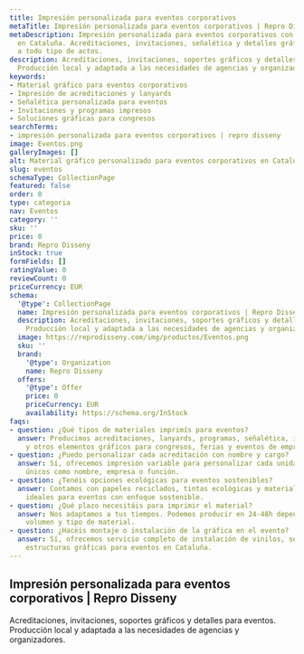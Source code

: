 ```yaml
---
title: Impresión personalizada para eventos corporativos
metaTitle: Impresión personalizada para eventos corporativos | Repro Disseny
metaDescription: Impresión personalizada para eventos corporativos con calidad profesional
  en Cataluña. Acreditaciones, invitaciones, señalética y detalles gráficos adaptados
  a todo tipo de actos.
description: Acreditaciones, invitaciones, soportes gráficos y detalles para eventos.
  Producción local y adaptada a las necesidades de agencias y organizadores.
keywords:
- Material gráfico para eventos corporativos
- Impresión de acreditaciones y lanyards
- Señalética personalizada para eventos
- Invitaciones y programas impresos
- Soluciones gráficas para congresos
searchTerms:
- impresión personalizada para eventos corporativos | repro disseny
image: Eventos.png
galleryImages: []
alt: Material gráfico personalizado para eventos corporativos en Cataluña
slug: eventos
schemaType: CollectionPage
featured: false
order: 0
type: categoria
nav: Eventos
category: ''
sku: ''
price: 0
brand: Repro Disseny
inStock: true
formFields: []
ratingValue: 0
reviewCount: 0
priceCurrency: EUR
schema:
  '@type': CollectionPage
  name: Impresión personalizada para eventos corporativos | Repro Disseny
  description: Acreditaciones, invitaciones, soportes gráficos y detalles para eventos.
    Producción local y adaptada a las necesidades de agencias y organizadores.
  image: https://reprodisseny.com/img/productos/Eventos.png
  sku: ''
  brand:
    '@type': Organization
    name: Repro Disseny
  offers:
    '@type': Offer
    price: 0
    priceCurrency: EUR
    availability: https://schema.org/InStock
faqs:
- question: ¿Qué tipos de materiales imprimís para eventos?
  answer: Producimos acreditaciones, lanyards, programas, señalética, invitaciones
    y otros elementos gráficos para congresos, ferias y eventos de empresa.
- question: ¿Puedo personalizar cada acreditación con nombre y cargo?
  answer: Sí, ofrecemos impresión variable para personalizar cada unidad con datos
    únicos como nombre, empresa o función.
- question: ¿Tenéis opciones ecológicas para eventos sostenibles?
  answer: Contamos con papeles reciclados, tintas ecológicas y materiales reutilizables
    ideales para eventos con enfoque sostenible.
- question: ¿Qué plazo necesitáis para imprimir el material?
  answer: Nos adaptamos a tus tiempos. Podemos producir en 24-48h dependiendo del
    volumen y tipo de material.
- question: ¿Hacéis montaje o instalación de la gráfica en el evento?
  answer: Sí, ofrecemos servicio completo de instalación de vinilos, señalética y
    estructuras gráficas para eventos en Cataluña.
---
```


## Impresión personalizada para eventos corporativos | Repro Disseny

Acreditaciones, invitaciones, soportes gráficos y detalles para eventos. Producción local y adaptada a las necesidades de agencias y organizadores.
